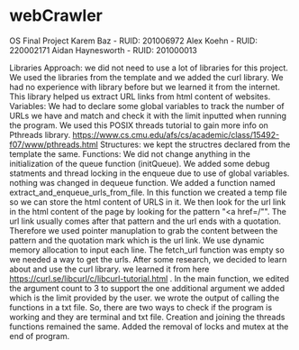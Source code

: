 # webCrawler
 OS Final Project
Karem Baz - RUID: 201006972 
Alex Koehn - RUID: 220002171
Aidan Haynesworth - RUID: 201000013

Libraries Approach: we did not need to use a lot of libraries for this project. We used the libraries from the template and we added the curl library. We had no experience with library before but we learned it from the internet. This library helped us extract URL links from html content of websites. 
Variables: We had to declare some global variables to track the number of URLs we have and match and check it with the limit inputted when running the program. We used this POSIX threads tutorial to gain more info on Pthreads library. https://www.cs.cmu.edu/afs/cs/academic/class/15492-f07/www/pthreads.html 
Structures: we kept the structres declared from the template the same. 
Functions: We did not change anything in the initialization of the queue function (initQueue). We added some debug statments and thread locking in the enqueue due to use of global variables. nothing was changed in dequeue function. We added a function named extract_and_enqueue_urls_from_file. In this function we created a temp file so we can store the html content of URLS in it. We then look for the url link in the html content of the page by looking for the pattern "<a href=/"". The url link usually comes after that pattern and  the url ends with a quotation. Therefore we used pointer manuplation to grab the content between the pattern and the quotation mark which is the url link. We use dynamic memory allocation to input each line. The fetch_url function was empty so we needed a way to get the urls. After some research, we decided to learn about and use the curl library. we learned it from here https://curl.se/libcurl/c/libcurl-tutorial.html . In the main function, we edited the argument count to 3 to support the one additional argument we added which is the limit provided by the user. we wrote the output of calling the functions in a txt file. So, there are two ways to check if the program is working and they are terminal and txt file. Creation and joining the threads functions remained the same. Added the removal of locks and mutex at the end of program.  
